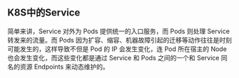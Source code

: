 ## K8S中的Service

简单来讲，Service 对外为 Pods 提供统一的入口服务，而 Pods 则处理 Service 转发来的流量。而 Pods 因为扩容、缩容、机器故障引起的迁移等动作往往是时刻可能发生的，这样导致不但是 Pod 的 IP 会发生变化，连 Pod 所在宿主的 Node 也会发生变化，而这些变化都是通过 Service 和 Pods 之间的一个和 Service 同名的资源 Endpoints 来动态维护的。


